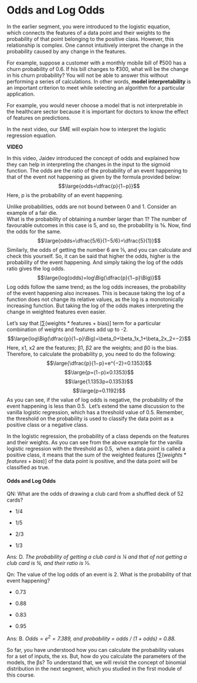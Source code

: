 # Odds and Log Odds

In the earlier segment, you were introduced to the logistic equation, which connects the features of a data point and their weights to the probability of that point belonging to the positive class. However, this relationship is complex. One cannot intuitively interpret the change in the probability caused by any change in the features.

For example, suppose a customer with a monthly mobile bill of ₹500 has a churn probability of 0.6. If his bill changes to ₹300, what will be the change in his churn probability? You will not be able to answer this without performing a series of calculations. In other words, **model interpretability** is an important criterion to meet while selecting an algorithm for a particular application.

For example, you would never choose a model that is not interpretable in the healthcare sector because it is important for doctors to know the effect of features on predictions.

In the next video, our SME will explain how to interpret the logistic regression equation.

**VIDEO**

In this video, Jaidev introduced the concept of odds and explained how they can help in interpreting the changes in the input to the sigmoid function. The odds are the ratio of the probability of an event happening to that of the event not happening as given by the formula provided below:
$$\large{odds=\dfrac{p}{1−p}}$$
Here, p is the probability of an event happening. 

Unlike probabilities, odds are not bound between 0 and 1. Consider an example of a fair die.   
What is the probability of obtaining a number larger than 1? The number of favourable outcomes in this case is 5, and so, the probability is ⅚. Now, find the odds for the same. 
$$\large{odds=\dfrac{5/6}{1−5/6}=\dfrac{5}{1}}$$
Similarly, the odds of getting the number 6 are ⅕, and you can calculate and check this yourself. So, it can be said that higher the odds, higher is the probability of the event happening. And simply taking the log of the odds ratio gives the log odds.
$$\large{log(odds)=log\Big(\dfrac{p}{1−p}\Big)}$$
Log odds follow the same trend; as the log odds increases, the probability of the event happening also increases. This is because taking the log of a function does not change its relative values, as the log is a monotonically increasing function. But taking the log of the odds makes interpreting the change in weighted features even easier.

Let’s say that [∑(weights * features + bias)] term for a particular combination of weights and features add up to -2. 
$$\large{log\Big(\dfrac{p}{1−p}\Big)=\beta_0+\beta_1x_1+\beta_2x_2=−2}$$
Here, x1, x2 are the features; β1, β2 are the weights; and β0 is the bias. Therefore, to calculate the probability p, you need to do the following:
$$\large{\dfrac{p}{1−p}=e^{−2}=0.1353}$$
$$\large{p=(1−p)×0.1353}$$
$$\large{1.1353p=0.1353}$$
$$\large{p=0.1192}$$
As you can see, if the value of log odds is negative, the probability of the event happening is less than 0.5.  Let’s extend the same discussion to the vanilla logistic regression, which has a threshold value of 0.5. Remember, the threshold on the probability is used to classify the data point as a positive class or a negative class.

In the logistic regression, the probability of a class depends on the features and their weights. As you can see from the above example for the vanilla logistic regression with the threshold as 0.5,  when a data point is called a positive class, it means that the sum of the weighted features $[\sum(weights * features + bias)]$ of the data point is positive, and the data point will be classified as true.

#### Odds and Log Odds

QN: What are the odds of drawing a club card from a shuffled deck of 52 cards?

- 1/4

- 1/5

- 2/3

- 1/3

Ans: D. *The probability of getting a club card is ¼ and that of not getting a club card is ¾, and their ratio is ⅓.*

Qn: The value of the log odds of an event is 2. What is the probability of that event happening?

- 0.73

- 0.88

- 0.83

- 0.95

Ans: B. *$Odds=e^2=7.389$, and probability = odds / (1 + odds) = 0.88.*

So far, you have understood how you can calculate the probability values for a set of inputs, the xs. But, how do you calculate the parameters of the models, the βs? To understand that, we will revisit the concept of binomial distribution in the next segment, which you studied in the first module of this course.